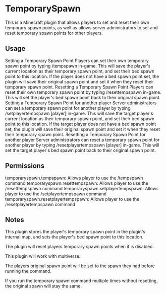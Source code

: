 # TemporarySpawn

This is a Minecraft plugin that allows players to set and reset their own temporary spawn points, as well as allows server administrators to set and reset temporary spawn points for other players.

## Usage

Setting a Temporary Spawn Point
Players can set their own temporary spawn point by typing /tempspawn in-game.
This will save the player's current location as their temporary spawn point, and set their bed spawn point to this location.
If the player does not have a bed spawn point set, the plugin will save their original spawn point and set it when they reset their temporary spawn point.
Resetting a Temporary Spawn Point
Players can reset their own temporary spawn point by typing /resettempspawn in-game.
This will set the player's bed spawn point back to their original spawn point.
Setting a Temporary Spawn Point for another player
Server administrators can set a temporary spawn point for another player by typing /setplayertempspawn [player] in-game.
This will save the target player's current location as their temporary spawn point, and set their bed spawn point to this location.
If the target player does not have a bed spawn point set, the plugin will save their original spawn point and set it when they reset their temporary spawn point.
Resetting a Temporary Spawn Point for another player
Server administrators can reset a temporary spawn point for another player by typing /resetplayertempspawn [player] in-game.
This will set the target player's bed spawn point back to their original spawn point.

## Permissions

temporaryspawn.tempspawn: Allows player to use the /tempspawn command
temporaryspawn.resettempspawn: Allows player to use the /resettempspawn command
temporaryspawn.setplayertempspawn: Allows player to use the /setplayertempspawn command
temporaryspawn.resetplayertempspawn: Allows player to use the /resetplayertempspawn command

## Notes

This plugin stores the player's temporary spawn point in the plugin's internal map, and sets the player's bed spawn point to this location.

The plugin will reset players temporary spawn points when it is disabled.

This plugin will work with multiverse.

The players original spawn point will be set to the spawn they had before running the command.

If you run the temporary spawn command multiple times without resetting, the original spawn will stay the same.